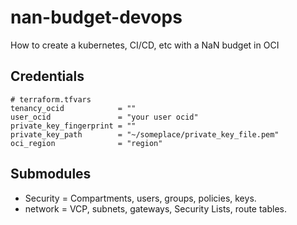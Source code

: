 # nan-budget-devops
How to create a kubernetes, CI/CD, etc with a NaN budget in OCI

## Credentials

```
# terraform.tfvars
tenancy_ocid            = ""
user_ocid               = "your user ocid"
private_key_fingerprint = ""
private_key_path        = "~/someplace/private_key_file.pem"
oci_region              = "region"
```

## Submodules

* Security = Compartments, users, groups, policies, keys.
* network = VCP, subnets, gateways, Security Lists, route tables.